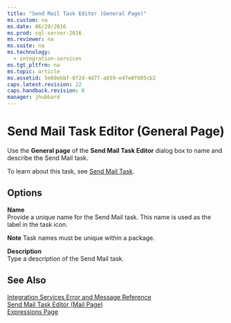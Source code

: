 ```yaml
---
title: "Send Mail Task Editor (General Page)"
ms.custom: na
ms.date: 06/29/2016
ms.prod: sql-server-2016
ms.reviewer: na
ms.suite: na
ms.technology: 
  - integration-services
ms.tgt_pltfrm: na
ms.topic: article
ms.assetid: 5e60ebbf-8f2d-4d77-a859-e47e0f605cb2
caps.latest.revision: 22
caps.handback.revision: 0
manager: jhubbard
---
```

# Send Mail Task Editor (General Page)
Use the **General page** of the **Send Mail Task Editor** dialog box to name and describe the Send Mail task.  
  
 To learn about this task, see [Send Mail Task](../../Topics/TopicNameNotContainA/Send-Mail-Task.md).  
  
## Options  
 **Name**  
 Provide a unique name for the Send Mail task. This name is used as the label in the task icon.  
  
 **Note** Task names must be unique within a package.  
  
 **Description**  
 Type a description of the Send Mail task.  
  
## See Also  
 [Integration Services Error and Message Reference](../../Topics/TopicNameNotContainA/Integration-Services-Error-and-Message-Reference.md)   
 [Send Mail Task Editor (Mail Page)](../../Topics/TopicNameNotContainA/Send-Mail-Task-Editor--Mail-Page-.md)   
 [Expressions Page](../../Topics/TopicNameNotContainA/Expressions-Page.md)